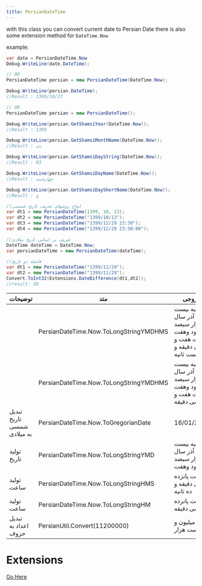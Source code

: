 ```yaml
---
title: PersianDateTime
---
```

with this class you can convert current date to Persian Date there is also some extension method for `DateTime.Now`

example:

``` CS
var date = PersianDateTime.Now
Debug.WriteLine(date.DateTime);

// OR
PersianDateTime persian = new PersianDateTime(DateTime.Now);

Debug.WriteLine(persian.DateTime);
//Result : 1399/10/27

// OR
PersianDateTime persian = new PersianDateTime();

Debug.WriteLine(persian.GetShamsiYear(DateTime.Now));
//Result : 1399

Debug.WriteLine(persian.GetShamsiMonthName(DateTime.Now));
//Result : دی

Debug.WriteLine(persian.GetShamsiDayString(DateTime.Now));
//Result : 03

Debug.WriteLine(persian.GetShamsiDayName(DateTime.Now));
//Result : چهارشنبه

Debug.WriteLine(persian.GetShamsiDayShortName(DateTime.Now));
//Result : چ

//انواع روشهای تعریف تاریخ شمسی	
var dt1 = new PersianDateTime(1399, 10, 13);
var dt2 = new PersianDateTime("1399/10/13");	
var dt3 = new PersianDateTime("1399/12/29 23:30");
var dt4 = new PersianDateTime("1399/12/29 23:30:00");

//تعریف بر اساس تاریخ میلادی	
DateTime dateTime = DateTime.Now;
var persianDateTime = new PersianDateTime(dateTime);

//فاصله دو تاریخ	
var dt1 = new PersianDateTime("1399/12/29");
var dt2 = new PersianDateTime("1399/11/29");
Convert.ToInt32(Extensions.DateDifference(dt1,dt2));
//result: 30
```

|توضیحات|متد|خروجی|
|-|-|-|
||PersianDateTime.Now.ToLongStringYMDHMS|شنبه بیست آذر سال یکهزار سیصد و نود وهفت ساعت هفت و سی دقیقه و بیست ثانیه|
||PersianDateTime.Now.ToLongStringYMDHMS|شنبه بیست آذر سال یکهزار سیصد و نود وهفت ساعت هفت و سی دقیقه|
|تبدیل تاریخ شمسی به میلادی|PersianDateTime.Now.ToGregorianDate|16/01/2021|
|تولید تاریخ|PersianDateTime.Now.ToLongStringYMD|شنبه بیست آذر سال یکهزار سیصد و نود وهفت|
|تولید ساعت|PersianDateTime.Now.ToLongStringHMS|ساعت پانزده و سی دقیقه و ده ثانیه|
|تولید ساعت|PersianDateTime.Now.ToLongStringHM|ساعت پانزده و سی دقیقه|
|تبدیل اعداد به حروف|PersianUtil.Convert(11200000)|یازده میلیون و دویست هزار |

# Extensions

[Go Here](https://ghost1372.github.io/winUICommunityCore/extensions/persianDateTimeExtension/#DateTime)
